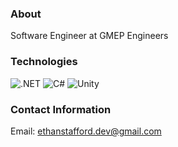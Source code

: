 ### About
Software Engineer at GMEP Engineers

### Technologies
![.NET](https://img.shields.io/badge/4.8-blue?logo=dotnet&logoColor=white&labelColor=gray)
![C#](https://img.shields.io/badge/C%23-2025-239120?logo=c-sharp&logoColor=white)
![Unity](https://img.shields.io/badge/Unity-2025-222C37?logo=unity&logoColor=white)
### Contact Information
Email: ethanstafford.dev@gmail.com
